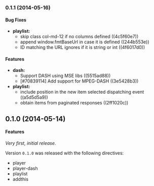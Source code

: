 <a name="0.1.1"></a>
### 0.1.1 (2014-05-16)


#### Bug Fixes

* **playlist:**
  * skip class col-md-12 if no columns defined ((4c5f60e7))
  * append window.fmtBaseUrl in case it is defined ((244b553e))
  * ID matching the URL ignores if it is string or int ((4f6017d0))


#### Features

* **dash:**
  * Support DASH using MSE libs ((5515ad88))
  * [#70839114] Add support for MPEG-DASH ((3e5428b3))
* **playlist:**
  * include position in the new item selected dispatching event ((a5d5d5a9))
  * obtain items from paginated responses ((2ff1020c))


<a name="0.1.0"></a>
## 0.1.0 (2014-05-14)


#### Features

_Very first, initial release_.

Version `0.1.0` was released with the following directives:

* player
* player-dash
* playlist
* addthis